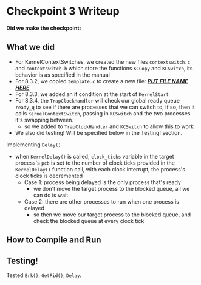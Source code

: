 # Checkpoint 3 Writeup

**Did we make the checkpoint:**





## What we did

- For KernelContextSwitches, we created the new files `contextswitch.c` and `contextswitch.h` which store the functions `KCCopy` and `KCSwitch`, its behavior is as specified in the manual
- For 8.3.2, we copied `template.c` to create a new file: **<u>*PUT FILE NAME HERE*</u>**
- For 8.3.3, we added an if condition at the start of `KernelStart`
- For 8.3.4, the `TrapClockHandler` will check our global ready queue `ready_q` to see if there are processes that we can switch to, if so, then it calls `KernelContextSwitch`, passing in `KCSwitch` and the two processes it's swapping between.
  - so we added to `TrapClockHandler` and `KCSwitch` to allow this to work
- We also did testing! Will be specified below in the Testing! section.





Implementing `Delay()`

- when `KernelDelay()` is called, `clock_ticks` variable in the target process's `pcb` is set to the number of clock ticks provided in the `KernelDelay()` function call, with each clock interrupt, the process's clock ticks is decremented
  - Case 1: process being delayed is the only process that's ready
    - we don't move the target process to the blocked queue, all we can do is wait
  - Case 2: there are other processes to run when one process is delayed
    - so then we move our target process to the blocked queue, and check the blocked queue at every clock tick

## How to Compile and Run



## Testing!

Tested `Brk()`, `GetPid()`, `Delay`.





